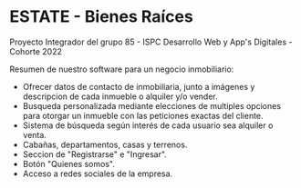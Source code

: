# ESTATE - Bienes Raíces

Proyecto Integrador del grupo 85 - ISPC Desarrollo Web y App's Digitales - Cohorte 2022

Resumen de nuestro software para un negocio inmobiliario:

- Ofrecer datos de contacto de inmobiliaria, junto a imágenes y descripcion de cada inmueble o alquiler y/o vender.
- Busqueda personalizada mediante elecciones de multiples opciones para otorgar un inmueble con las peticiones exactas del cliente.
- Sistema de búsqueda según interés de cada usuario sea alquiler o venta.
- Cabañas, departamentos, casas y terrenos.
- Seccion de "Registrarse" e "Ingresar".
- Botón "Quienes somos".
- Acceso a redes sociales de la empresa.
